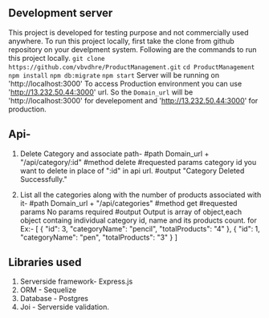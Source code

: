 
## Development server

This project is developed for testing purpose and not commercially used anywhere.
To run this project locally, first take the clone from github repository on your develpment system. Following are the commands to run this project locally.
`git clone https://github.com/vbvdhre/ProductManagement.git`
`cd ProductManagement`
`npm install`
`npm db:migrate`
`npm start`
Server will be running on 'http://localhost:3000'
To access Production environment you can use 'http://13.232.50.44:3000' url.
So the `Domain_url` will be 'http://localhost:3000' for develepoment and 'http://13.232.50.44:3000' for production.

## Api-
1. Delete Category and associate path-
#path
Domain_url + "/api/category/:id"
#method
delete
#requested params
category id you want to delete in place of ":id" in api url.
#output
"Category Deleted Successfully."

2. List all the categories along with the number of products associated with it-
#path
Domain_url + "/api/categories"
#method
get
#requested params
No params required
#output
Output is array of object,each object containg individual category id, name and its products count.
for Ex:-
[
    {
        "id": 3,
        "categoryName": "pencil",
        "totalProducts": "4"
    },
    {
        "id": 1,
        "categoryName": "pen",
        "totalProducts": "3"
    }
]


## Libraries used
1. Serverside framework- Express.js
2. ORM - Sequelize
3. Database - Postgres
4. Joi - Serverside validation.
